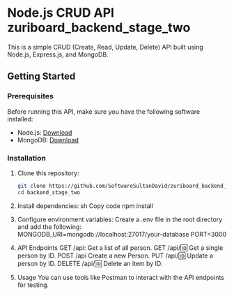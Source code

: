 # Node.js CRUD API zuriboard_backend_stage_two

This is a simple CRUD (Create, Read, Update, Delete) API built using Node.js, Express.js, and MongoDB.

## Getting Started

### Prerequisites

Before running this API, make sure you have the following software installed:

- Node.js: [Download](https://nodejs.org/)
- MongoDB: [Download](https://www.mongodb.com/)

### Installation

1. Clone this repository:
   ```sh
   git clone https://github.com/SoftwareSultanDavid/zuriboard_backend_stage_two.git
   cd backend_stage_two

2. Install dependencies:
    sh
    Copy code
    npm install

3. Configure environment variables:
    Create a .env file in the root directory and add the following:
    MONGODB_URI=mongodb://localhost:27017/your-database
    PORT=3000

4. API Endpoints
    GET /api: Get a list of all person.
    GET /api/:id: Get a single person by ID.
    POST /api Create a new Person.
    PUT /api/:id: Update a person by ID.
    DELETE /api/:id: Delete an item by ID.

5. Usage
    You can use tools like Postman to interact with the API endpoints for testing.
